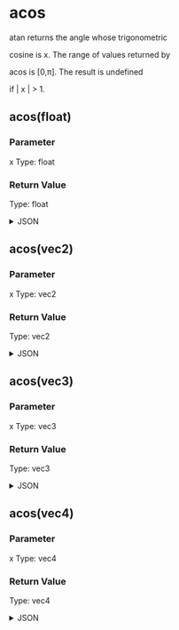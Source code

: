 # acos


atan returns the angle whose trigonometric

cosine is x. The range of values returned by

acos is [0,π]. The result is undefined

if | x | > 1.

## acos(float)

### Parameter

x
  Type: float

### Return Value

  Type: float

<details><summary>JSON</summary>

```
{
  "Type": "acos(float)",
  "Name": "acos(float)",
  "Category": 1,
  "InputPins": [
    {
      "Connection": null,
      "Id": "x",
      "Type": "float"
    }
  ],
  "OutputPins": [
    {
      "Id": "",
      "Type": "float"
    }
  ]
}
```

</details>

## acos(vec2)

### Parameter

x
  Type: vec2

### Return Value

  Type: vec2

<details><summary>JSON</summary>

```
{
  "Type": "acos(vec2)",
  "Name": "acos(vec2)",
  "Category": 1,
  "InputPins": [
    {
      "Connection": null,
      "Id": "x",
      "Type": "vec2"
    }
  ],
  "OutputPins": [
    {
      "Id": "",
      "Type": "vec2"
    }
  ]
}
```

</details>

## acos(vec3)

### Parameter

x
  Type: vec3

### Return Value

  Type: vec3

<details><summary>JSON</summary>

```
{
  "Type": "acos(vec3)",
  "Name": "acos(vec3)",
  "Category": 1,
  "InputPins": [
    {
      "Connection": null,
      "Id": "x",
      "Type": "vec3"
    }
  ],
  "OutputPins": [
    {
      "Id": "",
      "Type": "vec3"
    }
  ]
}
```

</details>

## acos(vec4)

### Parameter

x
  Type: vec4

### Return Value

  Type: vec4

<details><summary>JSON</summary>

```
{
  "Type": "acos(vec4)",
  "Name": "acos(vec4)",
  "Category": 1,
  "InputPins": [
    {
      "Connection": null,
      "Id": "x",
      "Type": "vec4"
    }
  ],
  "OutputPins": [
    {
      "Id": "",
      "Type": "vec4"
    }
  ]
}
```

</details>

